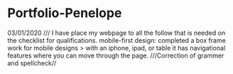 # Portfolio-Penelope
03/01/2020
/// I have place my webpage to all the follow that is needed on the checklist for qualifications.
mobile-first design: completed a box frame work for mobile designs > with an iphone, ipad, or table  it has navigational features where you can move through the page.
///Correction of grammer and spellcheck//

